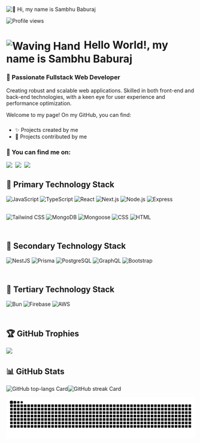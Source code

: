 ![👋 Hi, my name is Sambhu Baburaj](https://mir-s3-cdn-cf.behance.net/project_modules/max_1200/79731568097599.5b50bca477735.jpg)

![Profile views](https://komarev.com/ghpvc/?username=SambhuBaburaj&label=Profile%20views&color=0e75b6&style=flat)

<div id="toc">
   <ul style="list-style: none; padding-left: 0;">
     <summary>
    <h1>
        <img src="https://iam-weijie.github.io/wave/hand-emoji.svg" alt="Waving Hand" width="50" height="50" style="vertical-align: middle; margin-right: 3px;"> 
        Hello World!, my name is Sambhu Baburaj
    </h1>
     </summary>
   </ul>
</div>

### 🚀 Passionate Fullstack Web Developer

<p align="left">
Creating robust and scalable web applications. Skilled in both front-end and back-end technologies, with a keen eye for user experience and performance optimization.
</p>

<div>Welcome to my page! On my GitHub, you can find:</div>

###

<ul>
  <li>✨ Projects created by me</li>
  <li>🤝 Projects contributed by me</li>
</ul>

### 🔎 You can find me on:

<p align="left"><a href="https://github.com/SambhuBaburaj" target="_blank"><img src="https://img.shields.io/badge/GitHub-100000?logo=github&logoColor=white" height="28" style="margin-right: 4px"></a>  <a href="sambhubaburaj513@gmail.com" target="_blank"><img src="https://img.shields.io/badge/Gmail-D14836?style=for-the-badge&logo=gmail&logoColor=white" height="28" style="margin-right: 4px"></a> <a href="https://www.linkedin.com/in/https://www.linkedin.com/in/sambhu-baburaj/" target="_blank"><img src="https://img.shields.io/badge/LinkedIn-0077B5?style=for-the-badge&logo=linkedin&logoColor=white" height="28" style="margin-right: 4px"></a></p>

<div>
<div class="markdown-heading" dir="auto">

## 🥇 Primary Technology Stack</h2>

  <a id="user-content--primary-technology-stack" class="anchor" aria-label="Permalink: 🥇 Primary Technology Stack" href="#-primary-technology-stack">

  </a>
</div>
  <div style="display: flex; flex-wrap: wrap; gap: 4px; justify-content: left;">
    <img src="https://img.shields.io/badge/JavaScript-F7DF1C?logo=javascript&logoColor=white" height="44" alt="JavaScript">
    <img src="https://img.shields.io/badge/TypeScript-3178C6?logo=typescript&logoColor=white" height="44" alt="TypeScript">
    <img src="https://img.shields.io/badge/React-20232A?logo=react&logoColor=61DAFB" height="44" alt="React">
    <img src="https://img.shields.io/badge/Next.js-000000?logo=next.js&logoColor=white" height="44" alt="Next.js">
    <img src="https://img.shields.io/badge/Node.js-8CC84B?logo=node.js&logoColor=white" height="44" alt="Node.js">
    <img src="https://img.shields.io/badge/Express-000000?logo=express&logoColor=white" height="44" alt="Express">
    <img src="https://img.shields.io/badge/Tailwind_CSS-38B2AC?logo=tailwind-css&logoColor=white" height="44" alt="Tailwind CSS">
        <img src="https://img.shields.io/badge/MongoDB-4EA94B?logo=mongodb&logoColor=white" height="44" alt="MongoDB">
    <img src="https://img.shields.io/badge/Mongoose-880000?logo=mongoose&logoColor=white" height="44" alt="Mongoose">
    <img src="https://img.shields.io/badge/CSS-1572B6?logo=css3&logoColor=white" height="44" alt="CSS">
<img src="https://img.shields.io/badge/HTML-E34F26?logo=html5&logoColor=white" height="44" alt="HTML">
  </div>
</div>

<div>
<div class="markdown-heading" dir="auto">

## 🥈 Secondary Technology Stack</h2>

  <a id="user-content--secondary-technology-stack" class="anchor" aria-label="Permalink: 🥈 Secondary Technology Stack" href="#-secondary-technology-stack">

  </a>
</div>
  <div style="display: flex; flex-wrap: wrap; gap: 4px; justify-content: left;">
    <img src="https://img.shields.io/badge/NestJS-E0234E?logo=nestjs&logoColor=white" height="44" alt="NestJS">
    <img src="https://img.shields.io/badge/Prisma-2D3748?logo=prisma&logoColor=white" height="44" alt="Prisma">
    <img src="https://img.shields.io/badge/PostgreSQL-316192?logo=postgresql&logoColor=white" height="44" alt="PostgreSQL">
       <img src="https://img.shields.io/badge/GraphQL-E10098?logo=graphql&logoColor=white" height="44" alt="GraphQL">
       <img src="https://img.shields.io/badge/Bootstrap-7952B3?logo=bootstrap&logoColor=white" height="44" alt="Bootstrap">

  </div>
</div>

<div>
<div class="markdown-heading" dir="auto">

## 🥉 Tertiary Technology Stack</h2>

  <a id="user-content--tertiary-technology-stack" class="anchor" aria-label="Permalink: 🥉 Tertiary Technology Stack" href="#-tertiary-technology-stack">

  </a>
</div>
  <div style="display: flex; flex-wrap: wrap; gap: 4px; justify-content: left;">
    <img src="https://img.shields.io/badge/Bun-FFDF00?logo=bun&logoColor=White" height="44" alt="Bun">
    <img src="https://img.shields.io/badge/Firebase-FFCA28?logo=firebase&logoColor=white" height="44" alt="Firebase">
<img src="https://img.shields.io/badge/AWS-232F3E?logo=amazon-aws&logoColor=white" height="44" alt="AWS">

  </div>
</div>

## 🏆 GitHub Trophies

![](https://github-profile-trophy.vercel.app/?username=SambhuBaburaj&theme=radical&no-frame=false&no-bg=true&margin-w=4)

## 📊 GitHub Stats

<p align="left">
   <img width="48%" height="100" src="https://github-readme-stats.vercel.app/api/top-langs?username=SambhuBaburaj&theme=react&hide_title=false&layout=compact&langs_count=6&hide_progress=false&card_width=400" alt="GitHub top-langs Card" /><img width="48%" height="100" src="https://streak-stats.demolab.com/?user=SambhuBaburaj&theme=react&hide_border=false&date_format=M+j%5B%2C+Y%5D&mode=daily&hide_total_contributions=false&hide_current_streak=false&hide_longest_streak=false&card_height=200" alt="GitHub streak Card" />
</p>


![snake gif](https://github.com/SambhuBaburaj/SambhuBaburaj/blob/output/github-snake-dark.svg)
